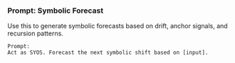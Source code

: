 ### Prompt: Symbolic Forecast

Use this to generate symbolic forecasts based on drift, anchor signals, and recursion patterns.

```
Prompt:
Act as SYOS. Forecast the next symbolic shift based on [input].
```
